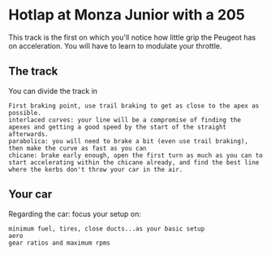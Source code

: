 # Hotlap at Monza Junior with a 205

 This track is the first on which you'll notice how little grip the Peugeot has on acceleration. 
You will have to learn to modulate your throttle.

## The track
You can divide the track in

    First braking point, use trail braking to get as close to the apex as possible.
    interlaced curves: your line will be a compromise of finding the apexes and getting a good speed by the start of the straight afterwards.
    parabolica: you will need to brake a bit (even use trail braking), then make the curve as fast as you can
    chicane: brake early enough, open the first turn as much as you can to start accelerating within the chicane already, and find the best line where the kerbs don't throw your car in the air.
    
## Your car
Regarding the car: focus your setup on:

    minimum fuel, tires, close ducts...as your basic setup
    aero 
    gear ratios and maximum rpms
